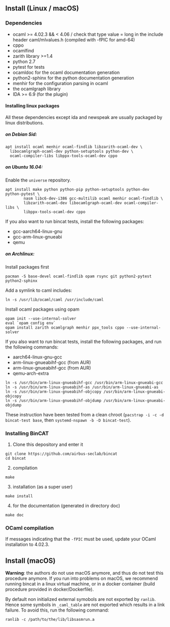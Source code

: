 ## Install (Linux / macOS)
### Dependencies

* ocaml >= 4.02.3 && < 4.06 / check that type value = long in the include header caml/mlvalues.h (compiled with -fPIC for amd-64)
* cppo
* ocamlfind
* zarith library >=1.4
* python 2.7
* pytest for tests
* ocamldoc for the ocaml documentation generation
* python2-sphinx for the python documentation generation
* menhir for the configuration parsing in ocaml
* the ocamlgraph library
* IDA >= 6.9 (for the plugin)

#### Installing linux packages
All these dependencies except ida and newspeak are usually packaged by linux
distributions.

##### on Debian Sid:
```
apt install ocaml menhir ocaml-findlib libzarith-ocaml-dev \
  libocamlgraph-ocaml-dev python-setuptools python-dev \
  ocaml-compiler-libs libppx-tools-ocaml-dev cppo
```

##### on Ubuntu 16.04:
Enable the `universe` repository.
```
apt install make python python-pip python-setuptools python-dev python-pytest \
        nasm libc6-dev-i386 gcc-multilib ocaml menhir ocaml-findlib \
        libzarith-ocaml-dev libocamlgraph-ocaml-dev ocaml-compiler-libs \
        libppx-tools-ocaml-dev cppo
```

If you also want to run bincat tests, install the following packages:
* gcc-aarch64-linux-gnu
* gcc-arm-linux-gnueabi
* qemu

##### on Archlinux:
Install packages first
```
pacman -S base-devel ocaml-findlib opam rsync git python2-pytest python2-sphinx
```

Add a symlink to caml includes:
```
ln -s /usr/lib/ocaml/caml /usr/include/caml
```

Install ocaml packages using opam
```
opam init --use-internal-solver
eval `opam config env`
opam install zarith ocamlgraph menhir ppx_tools cppo --use-internal-solver
```

If you also want to run bincat tests, install the following packages, and run the following commands:
* aarch64-linux-gnu-gcc
* arm-linux-gnueabihf-gcc (from AUR)
* arm-linux-gnueabihf-gcc (from AUR)
* qemu-arch-extra
```
ln -s /usr/bin/arm-linux-gnueabihf-gcc /usr/bin/arm-linux-gnueabi-gcc
ln -s /usr/bin/arm-linux-gnueabihf-as /usr/bin/arm-linux-gnueabi-as
ln -s /usr/bin/arm-linux-gnueabihf-objcopy /usr/bin/arm-linux-gnueabi-objcopy
ln -s /usr/bin/arm-linux-gnueabihf-objdump /usr/bin/arm-linux-gnueabi-objdump
```


These instruction have been tested from a clean chroot (`pacstrap -i -c -d bincat-test base`, then `systemd-nspawn -b -D bincat-test`).

### Installing BinCAT

1. Clone this depository and enter it
```
git clone https://github.com/airbus-seclab/bincat
cd bincat
```

2. compilation

```
make
```

3. installation (as a super user)

```
make install
```

4. for the documentation (generated in directory doc)

```
make doc
```

### OCaml compilation
If messages indicating that the `-fPIC` must be used, update your OCaml installation to 4.02.3.

## Install (macOS)
**Warning**: the authors do not use macOS anymore, and thus do not test this
procedure anymore. If you run into problems on macOS, we recommend running
bincat in a linux virtual machine, or in a docker container (build procedure
provided in docker/Dockerfile).

By default non initialized external symobols are not exported by `ranlib`.
Hence some symbols in `_caml_table` are not exported which results in a link
failure.
To avoid this, run the following command:

```
ranlib -c /path/to/the/lib/libsasmrun.a
```
